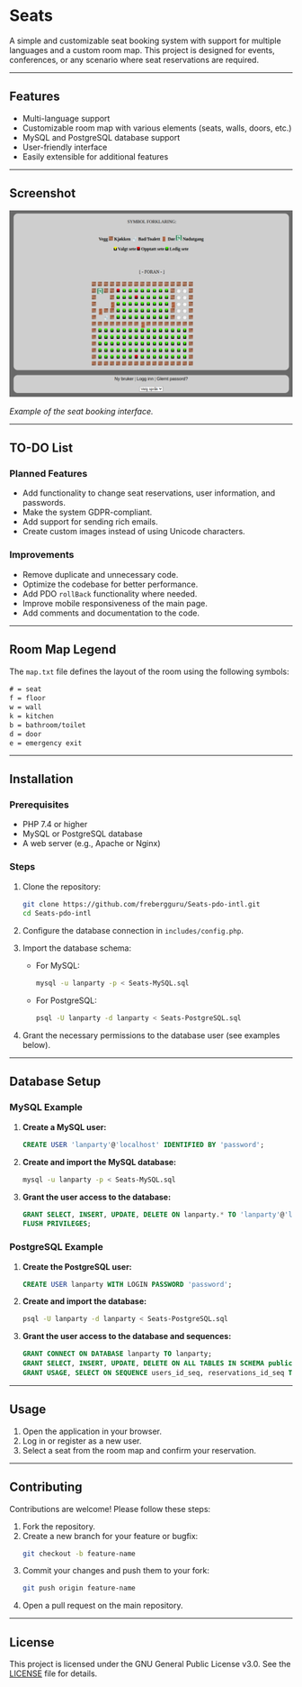 # Seats

A simple and customizable seat booking system with support for multiple languages and a custom room map. This project is designed for events, conferences, or any scenario where seat reservations are required.

---

## Features

- Multi-language support
- Customizable room map with various elements (seats, walls, doors, etc.)
- MySQL and PostgreSQL database support
- User-friendly interface
- Easily extensible for additional features

---

## Screenshot

![Screenshot](https://github.com/frebergguru/Seats-pdo-intl/raw/main/Docs/Screenshot.png)

*Example of the seat booking interface.*

---

## TO-DO List

### Planned Features
- Add functionality to change seat reservations, user information, and passwords.
- Make the system GDPR-compliant.
- Add support for sending rich emails.
- Create custom images instead of using Unicode characters.

### Improvements
- Remove duplicate and unnecessary code.
- Optimize the codebase for better performance.
- Add PDO `rollBack` functionality where needed.
- Improve mobile responsiveness of the main page.
- Add comments and documentation to the code.

---

## Room Map Legend

The `map.txt` file defines the layout of the room using the following symbols:

```
# = seat
f = floor
w = wall
k = kitchen
b = bathroom/toilet
d = door
e = emergency exit
```

---

## Installation

### Prerequisites
- PHP 7.4 or higher
- MySQL or PostgreSQL database
- A web server (e.g., Apache or Nginx)

### Steps
1. Clone the repository:
   ```bash
   git clone https://github.com/frebergguru/Seats-pdo-intl.git
   cd Seats-pdo-intl
   ```

2. Configure the database connection in `includes/config.php`.

3. Import the database schema:
   - For MySQL:
     ```bash
     mysql -u lanparty -p < Seats-MySQL.sql
     ```
   - For PostgreSQL:
     ```bash
     psql -U lanparty -d lanparty < Seats-PostgreSQL.sql
     ```

4. Grant the necessary permissions to the database user (see examples below).

---

## Database Setup

### MySQL Example

1. **Create a MySQL user:**
   ```sql
   CREATE USER 'lanparty'@'localhost' IDENTIFIED BY 'password';
   ```

2. **Create and import the MySQL database:**
   ```bash
   mysql -u lanparty -p < Seats-MySQL.sql
   ```

3. **Grant the user access to the database:**
   ```sql
   GRANT SELECT, INSERT, UPDATE, DELETE ON lanparty.* TO 'lanparty'@'localhost';
   FLUSH PRIVILEGES;
   ```

### PostgreSQL Example

1. **Create the PostgreSQL user:**
   ```sql
   CREATE USER lanparty WITH LOGIN PASSWORD 'password';
   ```

2. **Create and import the database:**
   ```bash
   psql -U lanparty -d lanparty < Seats-PostgreSQL.sql
   ```

3. **Grant the user access to the database and sequences:**
   ```sql
   GRANT CONNECT ON DATABASE lanparty TO lanparty;
   GRANT SELECT, INSERT, UPDATE, DELETE ON ALL TABLES IN SCHEMA public TO lanparty;
   GRANT USAGE, SELECT ON SEQUENCE users_id_seq, reservations_id_seq TO lanparty;
   ```

---

## Usage

1. Open the application in your browser.
2. Log in or register as a new user.
3. Select a seat from the room map and confirm your reservation.

---

## Contributing

Contributions are welcome! Please follow these steps:

1. Fork the repository.
2. Create a new branch for your feature or bugfix:
   ```bash
   git checkout -b feature-name
   ```
3. Commit your changes and push them to your fork:
   ```bash
   git push origin feature-name
   ```
4. Open a pull request on the main repository.

---

## License

This project is licensed under the GNU General Public License v3.0. See the [LICENSE](https://www.gnu.org/licenses/gpl-3.0.html) file for details.
